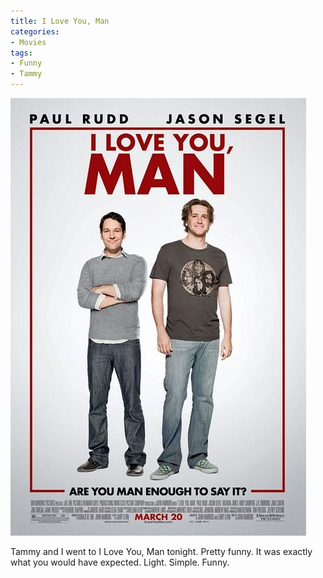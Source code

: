 ```yaml
---
title: I Love You, Man
categories:
- Movies
tags:
- Funny
- Tammy
---
```


![](/assets/posts/2009/a8d5c58a5addb2ad37b243312a643db5.jpg)
  



Tammy and I went to I Love You, Man tonight. Pretty funny. It was exactly what you would have expected. Light. Simple. Funny.
